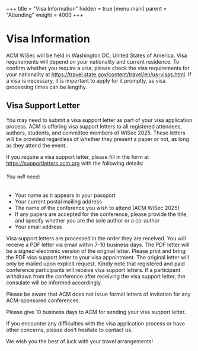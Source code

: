 
+++
title = "Visa Information"
hidden = true
[menu.main]
    parent = "Attending"
    weight = 4000
+++



# Visa Information


ACM WiSec will be held in Washington DC, United States of America. Visa requirements will depend on your nationality and current residence. To confirm whether you require a visa, please check the visa requirements for your nationality at https://travel.state.gov/content/travel/en/us-visas.html. If a visa is necessary, it is important to apply for it promptly, as visa processing times can be lengthy.

## Visa Support Letter

You may need to submit a visa support letter as part of your visa application process. ACM is offering visa support letters to all registered attendees, authors, students, and committee members of WiSec 2025. These letters will be provided regardless of whether they present a paper or not, as long as they attend the event.

If you require a visa support letter, please fill in the form at https://supportletters.acm.org with the following details:

###### You will need:
- Your name as it appears in your passport
- Your current postal mailing address
- The name of the conference you wish to attend (ACM WiSec 2025)
- If any papers are accepted for the conference, please provide the title, and specify whether you are the sole author or a co-author
- Your email address

Visa support letters are processed in the order they are received. You will receive a PDF letter via email within 7-10 business days. The PDF letter will be a signed electronic version of the original letter. Please print and bring the PDF visa support letter to your visa appointment. The original letter will only be mailed upon explicit request. Kindly note that registered and paid conference participants will receive visa support letters. If a participant withdraws from the conference after receiving the visa support letter, the consulate will be informed accordingly.

Please be aware that ACM does not issue formal letters of invitation for any ACM-sponsored conferences.

Please give 10 business days to ACM for sending your visa support letter.

If you encounter any difficulties with the visa application process or have other concerns, please don't hesitate to contact us.

We wish you the best of luck with your travel arrangements!


<!--
## Visa Information
If you are entering the Republic of Korea from abroad to attend the KIISC-ACM WiSec 2024, you will need a valid passport and visa issued by a Korean embassy or consulate for some countries. Please be sure to check the applicable information in advance according to the participant’s travel schedule and nationality. 


## Countries under Visa Waiver Agreement

For accurate visa information, please visit the 'KOREA VISA PORTAL' website (http://www.visa.go.kr) or ask to 'Korean Embassy'.
If you need a letter of invitation for participating in the KIISC-ACM WiSec 2024, please email to KIISC-ACM WiSec 2024 Secretariat (acm.wisec2024@gmail.com). 

<br>

Please send the information below to the secretariat (acm.wisec2024@gmail.com) after finishing your registration.

- Participant's Full Name
- Nationality
- Name of the Affiliation
- Paper Title, if any
- Passport Number
- Address

## Korea Electronic Travel Authorization

All foreign visitors who wish to enter the Republic of Korea must obtain K-ETA permission to board aircraft and ships bound for Korea. You must apply at least 72 hours before departure by accessing the K-ETA website or mobile app (K-ETA).

<br>

Fee: KRW 10,000 (approximately USD 9~10, additional fee excluded)

Payment by credit and debit card - automatic calculation of fees by country based on exchange rate.

If the application is completed with incorrect information, it cannot be corrected and re-application is required, so make sure to reconfirm the information entered before the final payment.

Click [Here](http://www.k-eta.go.kr) for more information

<br>

*The validity period of a K-ETA is 2 years from the date of approval.

K-ETA approval does not guarantee entry to the Republic of Korea. The final determination of a traveler's entry will be made by the immigration official during entry immigration inspection.

<br>

*Applicable to: 112 countries that can enter without a visa. Click [Here](https://www.visa.go.kr/main/openMain.do) for updates.

<br>

*Applicant

- A person who does not have a valid Korean visa.
- A person intending to enter the country for the purpose of tourism, visiting relatives, participating in events or meetings, and business (other than profitable activities.)
- A person who plans a short-term stay in Korea for business or tourism purpose For other inquiries, please proceed through the Korea Electronic Travel Permit Center.
- (https://www.k-eta.go.kr → Notice → Questions) Foreign language counseling available: 9am-12pm, 1pm-6pm on weekdays.
-->